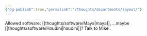 ```yaml
---
{"dg-publish":true,"permalink":"/thoughts/departments/layout/"}
---
```


Allowed software: [[thoughts/software/Maya\|maya]], ...maybe [[thoughts/software/Houdini\|houdini]]? Talk to Mikel.